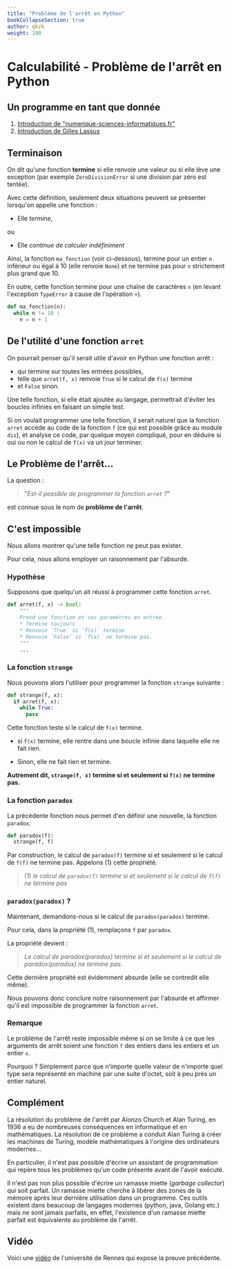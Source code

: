 ```yaml
---
title: "Problème de l'arrêt en Python"
bookCollapseSection: true
author: qkzk
weight: 100
---
```


# Calculabilité - Problème de l'arrêt en Python

## Un programme en tant que donnée

1. [Introduction de "numerique-sciences-informatiques.fr"](https://www.numerique-sciences-informatiques.fr/terminale_nsi/cours_langage_decidabilite.php)
2. [Introduction de Gilles Lassus](https://glassus.github.io/terminale_nsi/T2_Programmation/2.3_Calculabilite_Decidabilite/cours/)

## Terminaison

On dit qu'une fonction **termine** si elle renvoie une valeur ou si elle lève une exception (par exemple `ZeroDivisionError` si une division par zéro est tentée).

Avec cette définition, seulement deux situations peuvent se présenter lorsqu'on appelle une fonction :

- Elle _termine_,

ou

- Elle _continue de calculer indéfiniment_

Ainsi, la fonction `ma_fonction` (voir ci-dessous), termine pour un entier `n` inférieur ou égal à 10 (elle renvoie `None`) et ne termine pas pour `n` strictement plus grand que 10.

En outre, cette fonction termine pour une chaîne de caractères `n` (en levant l'exception `TypeError` à cause de l'opération `+`).

```python
def ma_fonction(n):
  while n != 10 :
    n = n + 1
```

## De l'utilité d'une fonction `arret`

On pourrait penser qu'il serait utile d'avoir en Python une fonction arrêt :

- qui termine sur toutes les entrées possibles,
- telle que `arret(f, x)` renvoie `True` si le calcul de `f(x)` termine
- et `False` sinon.

Une telle fonction, si elle était ajoutée au langage, permettrait d'éviter les boucles infinies en faisant un simple test.

Si on voulait programmer une telle fonction, il serait naturel que la fonction `arret` accède au code de la fonction `f` (ce qui est possible grâce au module `dis`), et analyse ce code, par quelque moyen compliqué, pour en déduire si oui ou non le calcul de `f(x)` va un jour terminer.

## Le Problème de l'arrêt...

La question :

> "_Est-il possible de programmer la fonction `arret` ?_"

est connue sous le nom de **problème de l'arrêt**.

## C'est impossible

Nous allons montrer qu'une telle fonction ne peut pas exister.

Pour cela, nous allons employer un raisonnement par l'absurde.

### Hypothèse

Supposons que quelqu'un ait réussi à programmer cette fonction `arret`.

```python
def arret(f, x) -> bool:
    """
    Prend une fonction et ses paramètres en entrée.
    * Termine toujours
    * Renvoie `True` si `f(x)` termine
    * Renvoie `False` si `f(x)` ne termine pas.
    """
    ...
```

### La fonction `strange`

Nous pouvons alors l'utiliser pour programmer la fonction `strange` suivante :

```python
def strange(f, x):
  if arret(f, x):
    while True:
      pass
```

Cette fonction teste si le calcul de `f(x)` termine.

- si `f(x)` termine, elle rentre dans une boucle infinie dans laquelle elle ne fait rien.

- Sinon, elle ne fait rien et termine.

**Autrement dit, `strange(f, x)` termine si et seulement si `f(x)` ne termine pas.**

### La fonction `paradox`

La précédente fonction nous permet d'en définir une nouvelle, la fonction `paradox`.

```python
def paradox(f):
  strange(f, f)
```

Par construction, le calcul de `paradox(f)` termine si et seulement si le calcul de `f(f)` ne termine pas. Appelons (1) cette propriété.

> (1) _le calcul de `paradox(f)` termine si et seulement si le calcul de `f(f)` ne termine pas_

### `paradox(paradox)` ?

Maintenant, demandons-nous si le calcul de `paradox(paradox)` termine.

Pour cela, dans la propriété (1), remplaçons `f` par `paradox`.

La propriété devient :

> _Le calcul de paradox(paradox) termine si et seulement si le calcul de paradox(paradox) ne termine pas._

Cette dernière propriété est évidemment absurde (elle se contredit elle même).

Nous pouvons donc conclure notre raisonnement par l'absurde et affirmer qu'il est impossible de programmer la fonction `arret`.

### Remarque

Le problème de l'arrêt reste impossible même si on se limite à ce que les arguments de arrêt soient une
fonction `f` des entiers dans les entiers et un entier `x`.

Pourquoi ? Simplement parce que n'importe quelle valeur de n'importe quel type sera représenté en machine par une suite d'octet, soit à peu près un entier naturel.

## Complément

La résolution du problème de l'arrêt par Alonzo Church et Alan Turing, en 1936 a eu de nombreuses conséquences
en informatique et en mathématiques. La résolution de ce problème a conduit Alan Turing à créer les machines de Turing, modèle mathématiques à l'origine des ordinateurs modernes...

En particulier, il n'est pas possible d'écrire un assistant de programmation qui repère
tous les problèmes qu'un code présente avant de l'avoir exécuté.

Il n'est pas non plus possible d'écrire un ramasse miette (_garbage collector_) qui soit parfait.
Un ramasse miette cherche à libérer des zones de la mémoire après leur dernière utilisation
dans un programme.
Ces outils existent dans beaucoup de langages modernes (python, java, Golang etc.) mais
ne sont jamais parfaits, en effet, l'existence d'un ramasse miette parfait est équivalente
au problème de l'arrêt.

## Vidéo

Voici une [vidéo](https://www.youtube.com/watch?v=a5MNIzu9Ia4) de l'université de Rennes qui expose la preuve précédente.
